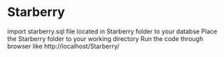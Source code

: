 # Starberry
import starberry.sql file located in Starberry folder to your databse
Place the Starberry folder to your working directory
Run the code through browser like http://localhost/Starberry/
